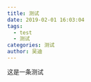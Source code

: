 ```yaml
---
title: 测试
date: 2019-02-01 16:03:04
tags:
  - test
  - 测试
categories: 测试
author: 吴迪
---
```


这是一条测试

